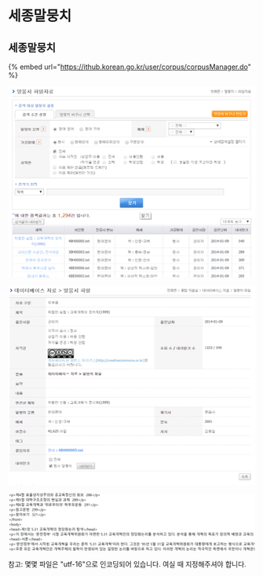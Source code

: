 # 세종말뭉치

## 세종말뭉치

{% embed url="https://ithub.korean.go.kr/user/corpus/corpusManager.do" %}

![&#xB9D0;&#xBB49;&#xCE58; &#xAC80;&#xC0C9;](../../.gitbook/assets/1.PNG)

![&#xB9D0;&#xBB49;&#xCE58; &#xC0C1;&#xC138;&#xC815;&#xBCF4; &#xBC0F; &#xB0B4;&#xB824;&#xBC1B;&#xAE30;](../../.gitbook/assets/image.png)

![&#xB9D0;&#xBB49;&#xCE58; &#xC608;&#xC2DC;](../../.gitbook/assets/image%20%281%29.png)

참고: 몇몇 파일은 "utf-16"으로 인코딩되어 있습니다. 여실 때 지정해주셔야 합니다.

